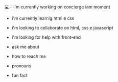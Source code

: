 💻 - i'm currently working on concierge iam moment

- i'm currently learnig html e css

- i'm looking to collaborate on html, css e javascript

- i'm looking for help with front-end

- ask me about

- how to reach me

- pronouns

- fun fact
